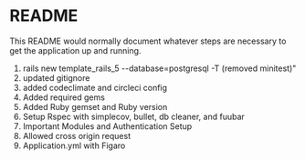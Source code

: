 # README

This README would normally document whatever steps are necessary to get the
application up and running.

1. rails new template_rails_5 --database=postgresql -T (removed minitest)"
2. updated gitignore
3. added codeclimate and circleci config
4. Added required gems
4. Added Ruby gemset and Ruby version
5. Setup Rspec with simplecov, bullet, db cleaner, and fuubar
6. Important Modules and Authentication Setup
7. Allowed cross origin request
8. Application.yml with Figaro
